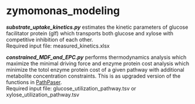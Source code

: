 # zymomonas_modeling
___substrate_uptake_kinetics.py___ estimates the kinetic parameters of glucose facilitator protein (glf) which transports both glucose and xylose with competitive inhibition of each other.   
Required input file: measured_kinetics.xlsx   
   
___constrained_MDF_and_EPC.py___ performs thermodynamics analysis which maximize the minimal driving force and enzyme protein cost analysis which minimize the totol enzyme protein cost of a given pathway with additional metabolite concentration constraints. This is as upgraded version of the functions in [PathPaser](https://github.com/Chaowu88/PathParser).   
Required input file: glucose_utilization_pathway.tsv or xylose_utilization_pathway.tsv
